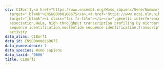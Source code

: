 ```yaml
---
csv: C18orf1,<a href="https://www.ensembl.org/Homo_sapiens/Gene/Summary?db=core;g=ENSG00000168675"
  target="_blank">ENSG00000168675</a>,<a href="https://www.ncbi.nlm.nih.gov/pubmed/17216044"
  target="_blank"><i class="fas fa-file"></i></a>",genetic interference,functional
  association,HeLa, high throughput transcription profiling by microarray,nucleotide
  sequence identification,nucleotide sequence identification,transcriptional regulation,down-regulates
  activity
data_alias: C18orf1
data_id: ENSG00000168675
data_numevidence: 1
data_species: Homo sapiens
data_taxid: '9606'
title: C18orf1
---
```

